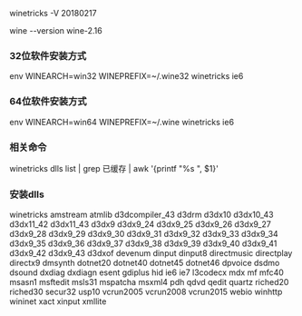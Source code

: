 winetricks -V
20180217


wine --version
wine-2.16


### 32位软件安装方式
env WINEARCH=win32 WINEPREFIX=~/.wine32 winetricks ie6
### 64位软件安装方式
env WINEARCH=win64 WINEPREFIX=~/.wine winetricks ie6

### 相关命令
winetricks dlls list | grep 已缓存 | awk '{printf "%s ", $1}'

### 安装dlls
winetricks amstream atmlib d3dcompiler_43 d3drm d3dx10 d3dx10_43 d3dx11_42 d3dx11_43 d3dx9 d3dx9_24 d3dx9_25 d3dx9_26 d3dx9_27 d3dx9_28 d3dx9_29 d3dx9_30 d3dx9_31 d3dx9_32 d3dx9_33 d3dx9_34 d3dx9_35 d3dx9_36 d3dx9_37 d3dx9_38 d3dx9_39 d3dx9_40 d3dx9_41 d3dx9_42 d3dx9_43 d3dxof devenum dinput dinput8 directmusic directplay directx9 dmsynth dotnet20 dotnet40 dotnet45 dotnet46 dpvoice dsdmo dsound dxdiag dxdiagn esent gdiplus hid ie6 ie7 l3codecx mdx mf mfc40 msasn1 msftedit msls31 mspatcha msxml4 pdh qdvd qedit quartz riched20 riched30 secur32 usp10 vcrun2005 vcrun2008 vcrun2015 webio winhttp wininet xact xinput xmllite
